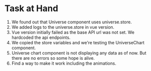 # Task at Hand

1. We found out that Universe component uses universe.store.
2. We added logs to the universe.store in vue version.
3. Vue version initially failed as the base API url was not set. We hardcoded the api endpoints.
4. We copied the store variables and we're testing the UniverseChart component.
5. Universe chart component is not displaying any data as of now. But there are no errors so some hope is alive.
6. Find a way to make it work including the animations.
